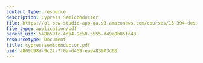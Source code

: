 ```yaml
---
content_type: resource
description: Cypress Semiconductor
file: https://ol-ocw-studio-app-qa.s3.amazonaws.com/courses/15-394-designing-and-leading-the-entrepreneurial-organization-spring-2003/a809b98d9c2f7f0ad459eaea83903d60_cypresssemiconductor.pdf
file_type: application/pdf
parent_uid: 548b59fc-4da4-9c58-5555-d49a0b05fe43
resourcetype: Document
title: cypresssemiconductor.pdf
uid: a809b98d-9c2f-7f0a-d459-eaea83903d60
---
```

